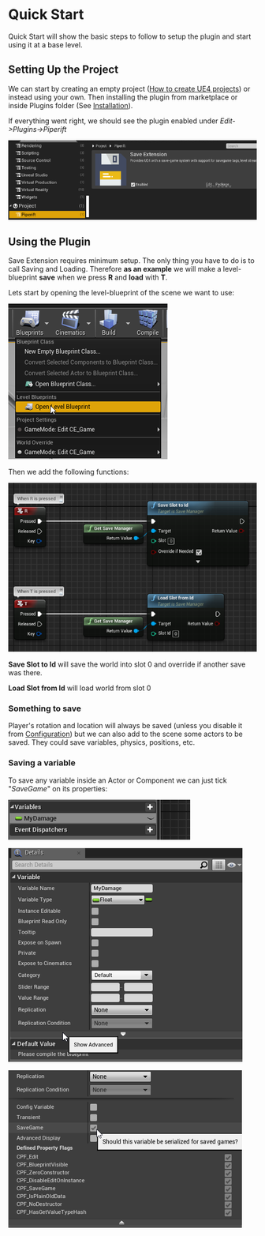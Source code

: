 # Quick Start

Quick Start will show the basic steps to follow to setup the plugin and start using it at a base level.

## Setting Up the Project

We can start by creating an empty project ([How to create UE4 projects](https://docs.unrealengine.com/en-US/Engine/Basics/Projects/Browser)) or instead using your own. Then installing the plugin from marketplace or inside Plugins folder (See [Installation](http://www.hemingwayapp.com/installation.md)).

If everything went right, we should see the plugin enabled under *Edit->Plugins->Piperift*

![Plugin Enabled](img/plugin_enabled.png)

## Using the Plugin

Save Extension requires minimum setup. The only thing you have to do is to call Saving and Loading. Therefore **as an example** we will make a level-blueprint **save** when we press **R** and **load** with **T**.

Lets start by opening the level-blueprint of the scene we want to use:

![Open Levelscript](img/open_levelscript.png)



Then we add the following functions:

![Save & Load](img/levelscript_load_save.png)

**Save Slot to Id** will save the world into slot 0 and override if another save was there.

**Load Slot from Id** will load world from slot 0

### Something to save

Player's rotation and location will always be saved (unless you disable it from [Configuration](documentation/configuration.md)) but we can also add to the scene some actors to be saved. They could save variables, physics, positions, etc.

### Saving a variable

To save any variable inside an Actor or Component we can just tick "*SaveGame*" on its properties:

![A simple Variable](img/variable.png)

![Variable Properties](img/variable_properties.png)

![Save Game](img/variable_properties_savegame.png)